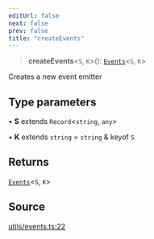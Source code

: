 ```yaml
---
editUrl: false
next: false
prev: false
title: "createEvents"
---
```


> **createEvents**\<`S`, `K`\>(): [`Events`](../type-aliases/Events.md)\<`S`, `K`\>

Creates a new event emitter

## Type parameters

• **S** extends `Record`\<`string`, `any`\>

• **K** extends `string` = `string` & keyof `S`

## Returns

[`Events`](../type-aliases/Events.md)\<`S`, `K`\>

## Source

[utils/events.ts:22](https://github.com/nodenogg-in/alpha-p2p/blob/bd4a66e/packages/statekit/src/utils/events.ts#L22)

